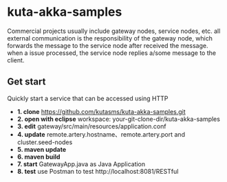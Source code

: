 # kuta-akka-samples

Commercial projects usually include gateway nodes, service nodes, etc. all external communication is the responsibility of the gateway node, which forwards the message to the service node after received the message. when a issue processed, the service node replies a/some message to the client.

## Get start

Quickly start a service that can be accessed using HTTP

- **1. clone** https://github.com/kutasms/kuta-akka-samples.git
- **2. open with eclipse** workspace: your-git-clone-dir/kuta-akka-samples
- **3. edit** gateway/src/main/resources/application.conf
- **4. update** remote.artery.hostname、remote.artery.port and cluster.seed-nodes
- **5. maven update**
- **6. maven build**
- **7. start** GatewayApp.java as Java Application
- **8. test** use Postman to test http://localhost:8081/RESTful

